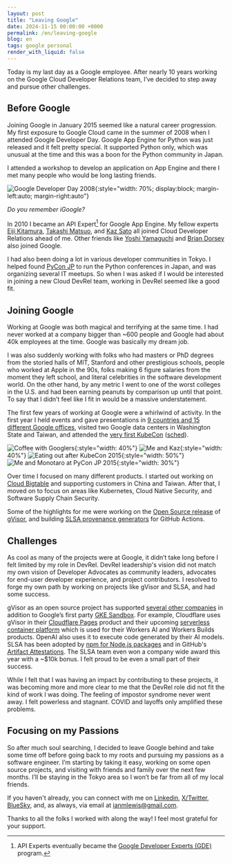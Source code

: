 ```yaml
---
layout: post
title: "Leaving Google"
date: 2024-11-15 00:00:00 +0000
permalink: /en/leaving-google
blog: en
tags: google personal
render_with_liquid: false
---
```


Today is my last day as a Google employee. After nearly 10 years working on the
Google Cloud Developer Relations team, I’ve decided to step away and pursue
other challenges.

## Before Google

Joining Google in January 2015 seemed like a natural career progression. My
first exposure to Google Cloud came in the summer of 2008 when I attended
Google Developer Day. Google App Engine for Python was just released and it
felt pretty special. It supported Python only, which was unusual at the time
and this was a boon for the Python community in Japan.

I attended a workshop to develop an application on App Engine and there I met
many people who would be long lasting friends.

![Google Developer Day 2008](/assets/images/2024-11-15-leaving-google/google-developer-day-2008.jpg "Google Developer Day 2008"){:style="width: 70%; display:block; margin-left:auto; margin-right:auto"}

_Do you remember iGoogle?_

In 2010 I became an API Expert[^1] for Google App Engine. My fellow experts
[Eiji Kitamura](https://twitter.com/agektmr),
[Takashi Matsuo](https://twitter.com/tmatsuo), and
[Kaz Sato](https://twitter.com/kazunori_279) all joined Cloud Developer
Relations ahead of me. Other friends like
[Yoshi Yamaguchi](https://twitter.com/ymotongpoo) and
[Brian Dorsey](https://twitter.com/briandorsey) also joined Google.

I had also been doing a lot in various developer communities in Tokyo. I helped
found [PyCon JP](https://www.pycon.jp/) to run the Python conferences in Japan,
and was organizing several IT meetups. So when I was asked if I would be
interested in joining a new Cloud DevRel team, working in DevRel seemed like a
good fit.

## Joining Google

Working at Google was both magical and terrifying at the same time. I had never
worked at a company bigger than ~600 people and Google had about 40k employees
at the time. Google was basically my dream job.

I was also suddenly working with folks who had masters or PhD degrees from the
storied halls of MIT, Stanford and other prestigious schools, people who worked
at Apple in the 90s, folks making 6 figure salaries from the moment they left
school, and literal celebrities in the software development world. On the other
hand, by any metric I went to one of the worst colleges in the U.S. and had
been earning peanuts by comparison up until that point. To say that I didn’t
feel like I fit in would be a massive understatement.

The first few years of working at Google were a whirlwind of activity. In the
first year I held events and gave presentations in
[9 countries and 15 different Google offices](https://www.ianlewis.org/en/looking-back-my-first-year-google),
visited two Google data centers in Washington State and Taiwan, and attended
the [very first KubeCon](https://ti.to/kubecon/kubecon-2015) ([sched](https://kubecon2015.sched.com/)).

![Coffee with Googlers](/assets/images/2024-11-15-leaving-google/coffee-with-googlers.jpg "Coffee with Googlers"){:style="width: 40%"}
![Me and Kaz](/assets/images/2024-11-15-leaving-google/ian-and-kaz.jpg "Me and Kaz"){:style="width: 40%"}
![Eating out after KubeCon 2015](/assets/images/2024-11-15-leaving-google/kubecon-2015.jpg "Eating out after KubeCon 2015"){:style="width: 50%"}
![Me and Monotaro at PyCon JP 2015](/assets/images/2024-11-15-leaving-google/monotaro.jpg "Me and Monotaro at PyCon JP 2015"){:style="width: 30%"}

Over time I focused on many different products. I started out working on [Cloud
Bigtable](https://cloud.google.com/bigtable?hl=en) and supporting customers in
China and Taiwan. After that, I moved on to focus on areas like Kubernetes,
Cloud Native Security, and Software Supply Chain Security.

Some of the highlights for me were working on the
[Open Source release](https://www.youtube.com/watch?v=TJJT8wc0T_c) of
[gVisor](https://gvisor.dev/), and building
[SLSA provenance generators](https://github.com/slsa-framework/slsa-github-generator)
for GitHub Actions.

## Challenges

As cool as many of the projects were at Google, it didn’t take long before I
felt limited by my role in DevRel. DevRel leadership's vision did not match my
own vision of Developer Advocates as community leaders, advocates for end-user
developer experience, and project contributors. I resolved to forge my own path
by working on projects like gVisor and SLSA, and had some success.

gVisor as an open source project has supported
[several other companies](https://gvisor.dev/users/) in addition to Google’s
first party
[GKE Sandbox](https://cloud.google.com/kubernetes-engine/docs/concepts/sandbox-pods).
For example, Cloudflare uses gVisor in their
[Cloudflare Pages](https://blog.cloudflare.com/cloudflare-pages-build-improvements/)
product and their upcoming
[serverless container platform](https://blog.cloudflare.com/container-platform-preview/)
which is used for their Workers AI and Workers Builds products. OpenAI also uses it to
execute code generated by their AI models. SLSA has been adopted by
[npm for Node.js packages](https://github.blog/security/supply-chain-security/introducing-npm-package-provenance/)
and in GitHub's [Artifact Attestations](https://github.blog/news-insights/product-news/introducing-artifact-attestations-now-in-public-beta/).
The SLSA team even won a company wide award this year with a ~$10k bonus. I
felt proud to be even a small part of their success.

While I felt that I was having an impact by contributing to these projects, it
was becoming more and more clear to me that the DevRel role did not fit the
kind of work I was doing. The feeling of impostor syndrome never went away. I
felt powerless and stagnant. COVID and layoffs only amplified these problems.

## Focusing on my Passions

So after much soul searching, I decided to leave Google behind and take some
time off before going back to my roots and pursuing my passions as a software
engineer. I’m starting by taking it easy, working on some open source projects,
and visiting with friends and family over the next few months. I’ll be staying
in the Tokyo area so I won’t be far from all of my local friends.

If you haven't already, you can connect with me on
[Linkedin](https://www.linkedin.com/in/ianmlewis/),
[X/Twitter](https://x.com/ianmlewis),
[BlueSky](https://bsky.app/profile/ianlewis.bsky.social), and, as always, via
email at [ianmlewis@gmail.com](mailto:ianmlewis@gmail.com).

Thanks to all the folks I worked with along the way! I feel most grateful for
your support.

[^1]: API Experts eventually became the [Google Developer Experts (GDE)](https://developers.google.com/community/experts) program.
